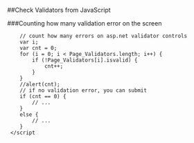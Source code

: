 
##Check Validators from JavaScript

###Counting how many validation error on the screen
```aspx-cs
 	// count how many errors on asp.net validator controls
 	var i;
 	var cnt = 0;
 	for (i = 0; i < Page_Validators.length; i++) {
 		if (!Page_Validators[i].isvalid) {
 			cnt++;
 		}
 	}
 	//alert(cnt);
 	// if no validation error, you can submit
 	if (cnt == 0) {
 		// ...
 	}
 	else {
 		// ...
 	}   
 </script
 ```



